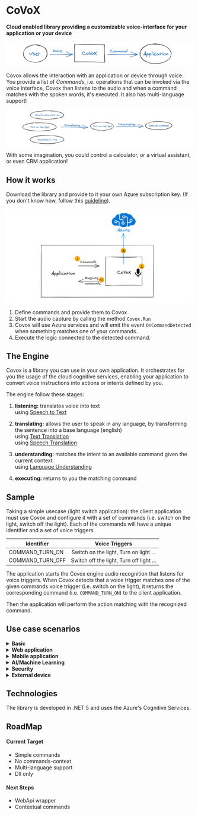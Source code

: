 # CoVoX 
**Cloud enabled library providing a customizable voice-interface for your application or your device**

![DraftDraw](assets/CoVoXSimpleGraph.png)

Covox allows the interaction with an application or device through voice.
You provide a list of _Commands_, i.e. operations that can be invoked via the voice interface,
Covox then listens to the audio and when a command matches with the spoken words, it's executed.
It also has multi-language support!

![DraftDraw](assets/CoVoXMultiLanguageGraph.png)

With some imagination, you could control a calculator, or a virtual assistant, or even CRM application!

## How it works
Download the library and provide to it your own Azure subscription key. (If you don't know how, follow this [guideline](https://azure.microsoft.com/en-us/try/cognitive-services/)).

![DraftDraw](assets/CoVoX_HowItWorks.png)

1) Define commands and provide them to Covox
2) Start the audio capture by calling the method `Covox.Run`
3) Covox will use Azure services and will emit the event `OnCommandDetected` when something matches one of your commands.
4) Execute the logic connected to the detected command.

## The Engine
Covox is a library you can use in your own application. It orchestrates for you the usage of the cloud cognitive services, enabling your application to convert voice instructions into actions or intents defined by you.

The engine follow these stages:

1) **listening:** translates voice into text<br/>
   using [Speech to Text](https://azure.microsoft.com/en-us/services/cognitive-services/speech-to-text/)

2) **translating:** allows the user to speak in any language, by transforming the sentence into a base language (english)<br/>
   using [Text Translation](https://azure.microsoft.com/en-us/services/cognitive-services/translator)<br/>
   using [Speech Translation](https://azure.microsoft.com/en-us/services/cognitive-services/speech-translation/)

3) **understanding:** matches the intent to an available command given the current context<br/>
   using [Language Understanding](https://azure.microsoft.com/en-us/services/cognitive-services/language-understanding-intelligent-service/)

4) **executing:** returns to you the matching command

## Sample

Taking a simple usecase (light switch application): the client application must use Covox and configure it with a set of commands (i.e. switch on the light, switch off the light). Each of the commands will have a unique identifier and a set of voice triggers.

| Identifier       |      Voice Triggers
|------------------|:------------------------------------------:
| COMMAND_TURN_ON  |  Switch on the light, Turn on light ...
| COMMAND_TURN_OFF |    Switch off the light, Turn off light ...


The application starts the Covox engine audio recognition that listens for voice triggers.
When Covox detects that a voice trigger matches one of the given commands voice trigger (i.e. switch on the light), it returns the corresponding command (i.e. `COMMAND_TURN_ON`) to the client application.

Then the application will perform the action matching with the recognized command.

## Use case scenarios

<details>
  <summary><b>Basic</b></summary>
  
### LightSwitch

Basic showcase of the engine and commands invocation.

### Commands
- turn on the lights<br/>
  output: "I turned on the lights"
- turn off the lights<br/>
  output: "I turned off the lights"

### Technologies
- CoVoX engine

<hr/>

</details>

<details>
  <summary><b>Web application</b></summary>

### Pac-Scream

Pac-Scream is a variant on the popular game Pac-Man, in which movements are defined via voice commands instead of keys press.

![image](https://user-images.githubusercontent.com/8939890/106443307-9e549e00-647c-11eb-921f-dd25ed5d0bfb.png)

### Commands
- left / move left
- right / move right
- up / move up
- down / move down
- *(proposal)* stop / cancel / no<br/>
  *to cancel the previous command*

### Technologies
- CoVoX engine
- ASP.NET Core 5
- SignalR
- WebGL

<hr/>

</details>

<details>
  <summary><b>Mobile application</b></summary>

### Find-it
Find-it it's a Mobile App that is able to recognize objects in an image, or in a video, from user voice request.
Given an image or a video, if the user requests to see a particular object, the application will create a box around the object that match the description.


### Technologies
- CoVoX engine
- [Flutter](https://flutter.dev/?gclid=CjwKCAiAgc-ABhA7EiwAjev-j209M2n1IrpNH86tVHhSkPU5ED2KyUM6Rj8IkBVu2N8kD-fgoxIC_RoCuI4QAvD_BwE&gclsrc=aw.ds)
- [Azure computer vision](https://azure.microsoft.com/en-us/services/cognitive-services/computer-vision/)

<hr/>

</details>

<details>
  <summary><b>AI/Machine Learning</b></summary>

### Guess-Who
Guess Who is a game for 2 players.  Each player has a "playing field" with different people and a fixed person, which must be guessed by the opponent, by exclusion questions.  
Via Voice commands you should be able to ask a question, such as, "Does the woman have red hair?"
Image recognition should then return the answer yes / no.

<img alt="drawing" src="https://user-images.githubusercontent.com/8939890/106584417-716cbd80-6546-11eb-8fe4-40b047dee3c4.png" height="250" width="400">

### Procedure
1. Asking a Question via Voice Command
2. Recognize and process question
3. Looking at e.g. Image and detect the answer
4. Returning Answer (Yes / No)

### Technologies
- CoVoX engine
- Python / Tensorflow
- [Face](https://azure.microsoft.com/en-us/services/cognitive-services/face/)

<hr/>

</details>

<details>
  <summary><b>Security</b></summary>

### Voice-Unlock
Voice-Unlock showcases the voice recognition service from azure. An application will display a locked lock. If the authorized user says "Unlock", the lock should unlock. Instead, if an unauthorized users says "Unlock" the background flashes a few seconds in red.


### Technologies
- CoVoX engine
- [Speaker Recognition](https://azure.microsoft.com/en-us/services/cognitive-services/speaker-recognition/)
- VueJS application

<hr/>

</details>

<details>
  <summary><b>External device</b></summary>
  
### Robobutler
Robobutler is a robot capable of executing voice triggered actions based on its perception of the current environment. The idea is that an operator can tell the robot to "Bring me the yellow box" and the robot will in this case do the following:
1. Confirm/Repeat the task the robot was told to do
2. Go to the yellow box
3. Pick it up
4. Bring it to the operator

### Other possible scenarios
- Placing a box on top of another
- Basic movements (Stop, rotate, etc)
- Spatial awarness (e.g. go to the nearest corner)

### Robo to use

https://www.dji.com/de/robomaster-s1

The desired configuration would be an industrial arm on top of a body with wheels to represent a valid scenario for the industry.

### Technologies
- CoVoX engine
- [Azure computer vision](https://azure.microsoft.com/en-us/services/cognitive-services/computer-vision/)
- Python (to control the robot)

<hr/>

</details>

## Technologies
The library is developed in .NET 5 and uses the Azure's Cognitive Services.

## RoadMap
#### Current Target
- Simple commands
- No commands-context
- Multi-language support
- Dll only

#### Next Steps
- WebApi wrapper
- Contextual commands
